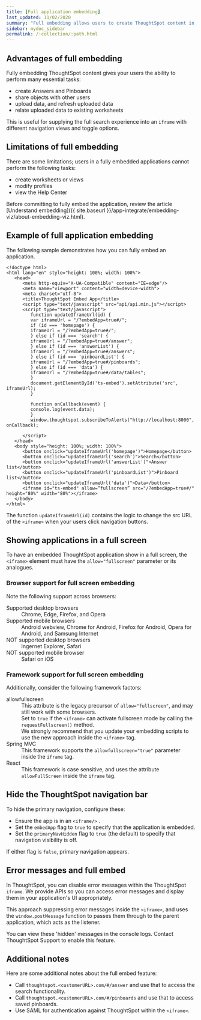 ```yaml
---
title: [Full application embedding]
last_updated: 11/02/2020
summary: "Full embedding allows users to create ThoughtSpot content in an embedded environment."
sidebar: mydoc_sidebar
permalink: /:collection/:path.html
---
```


## Advantages of full embedding

Fully embedding ThoughtSpot content gives your users the ability to perform many essential tasks:

  -   create Answers and Pinboards
  -   share objects with other users
  -   upload data, and refresh uploaded data
  -   relate uploaded data to existing worksheets

This is useful for supplying the full search experience into an `iframe` with different navigation views and toggle options.

## Limitations of full embedding

There are some limitations; users in a fully  embedded applications cannot perform the following tasks:

-   create worksheets or views
-   modify profiles
-   view the Help Center

Before committing to fully embed the application, review the article [Understand embedding]({{
site.baseurl }}/app-integrate/embedding-viz/about-embedding-viz.html).

## Example of full application embedding

The following sample demonstrates how you can fully
embed an application.

```
<!doctype html>
<html lang="en" style="height: 100%; width: 100%">
   <head>
      <meta http-equiv="X-UA-Compatible" content="IE=edge"/>
      <meta name="viewport" content="width=device-width">
      <meta charset="utf-8">
      <title>ThoughtSpot Embed App</title>
      <script type="text/javascript" src="api/api.min.js"></script>
      <script type="text/javascript">
         function updateIframeUrl(id) {
         var iframeUrl = "/?embedApp=true#/";
         if (id === 'homepage') {
         iframeUrl = "/?embedApp=true#/";
         } else if (id === 'search') {
         iframeUrl = "/?embedApp=true#/answer";
         } else if (id === 'answerList') {
         iframeUrl = "/?embedApp=true#/answers";
         } else if (id === 'pinboardList') {
         iframeUrl = "/?embedApp=true#/pinboards";
         } else if (id === 'data') {
         iframeUrl = "/?embedApp=true#/data/tables";
         }
         document.getElementById('ts-embed').setAttribute('src', iframeUrl);
         }

         function onCallback(event) {
         console.log(event.data);
         }
         window.thoughtspot.subscribeToAlerts("http://localhost:8000", onCallback);

      </script>
   </head>
   <body style="height: 100%; width: 100%">
      <button onclick="updateIframeUrl('homepage')">Homepage</button>
      <button onclick="updateIframeUrl('search')">Search</button>
      <button onclick="updateIframeUrl('answerList')">Answer list</button>
      <button onclick="updateIframeUrl('pinboardList')">Pinboard list</button>
      <button onclick="updateIframeUrl('data')">Data</button>
      <iframe id="ts-embed" allow=“fullscreen” src="/?embedApp=true#/" height="80%" width="80%"></iframe>
   </body>
</html>
```

The function `updateIframeUrl(id)` contains the logic to change the src URL of the `<iframe>` when your users click  navigation buttons.

## Showing applications in a full screen

To have an embedded ThoughtSpot application show in a full screen, the `<iframe>` element must have the `allow="fullscreen"` parameter or its analogues.

### Browser support for full screen embedding

Note the following support across browsers:
<dl>
  <dlentry>
    <dt>Supported desktop browsers</dt>
    <dd>Chrome, Edge, Firefox, and Opera</dd></dlentry>
  <dlentry>
    <dt>Supported mobile browsers</dt>
    <dd>Android webview,	Chrome for Android,	Firefox for Android, Opera for Android, and Samsung Internet</dd></dlentry>
  <dlentry>
    <dt>NOT supported desktop browsers</dt>
    <dd>Ingernet Explorer, Safari</dd></dlentry>
  <dlentry>
    <dt>NOT supported mobile browser</dt>
    <dd>Safari on iOS</dd></dlentry>
</dl>      	

### Framework support for full screen embedding

Additionally, consider the following framework factors:
<dl>
  <dlentry>
    <dt>allowfullscreen</dt>
    <dd>This attribute is the legacy precursor of <code>allow="fullscreen"</code>, and may still work with some browsers.<br />Set to <code>true</code> if the <code>&lt;iframe&gt;</code> can activate fullscreen mode by calling the <code>requestFullscreen()</code> method.<br />We strongly recommend that you update your embedding scripts to use the new approach inside the <code>&lt;iframe&gt;</code> tag.</dd>
  </dlentry>
  <dlentry>
    <dt>Spring MVC</dt>
    <dd>This framework supports the <code>allowfullscreen="true"</code> parameter inside the <code>iframe</code> tag.</dd>
  </dlentry>
  <dlentry>
    <dt>React</dt>
    <dd>This framework is case sensitive, and uses the attribute <code>allowFullScreen</code> inside the <code>iframe</code> tag.</dd>
  </dlentry>
</dl>

## Hide the ThoughtSpot navigation bar

To hide the primary navigation, configure these:

* Ensure the app is in an `<iframe/>` .
* Set the `embedApp` flag to `true` to specify that the application is embedded.
* Set the `primaryNavHidden` flag to `true` (the default) to specify that navigation visibility is off.

If either flag is `false`, primary navigation appears.

## Error messages and full embed

In ThoughtSpot, you can disable error messages within the ThoughtSpot `iframe`. We provide APIs so you can access error messages and display them in your application's UI appropriately.

This approach suppressing error messages inside the `<iframe>`, and uses the `window.postMessage` function to passes them through to the parent application, which acts as the listener.

You can view these 'hidden' messages in the console logs. Contact ThoughtSpot Support to enable this feature.

## Additional notes

Here are some additional notes about the full embed feature:

-   Call `thoughtspot.<customerURL>.com/#/answer` and use that to access the search functionality.
-   Call `thoughtspot.<customerURL>.com/#/pinboards` and use that to access saved pinboards.
-   Use SAML for authentication against ThoughtSpot within the `<iframe>`.
